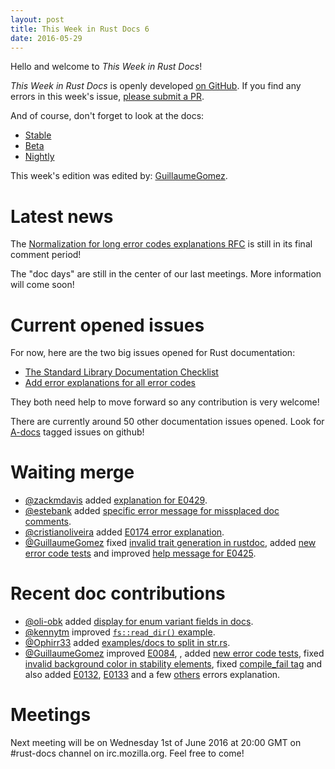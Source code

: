 ```yaml
---
layout: post
title: This Week in Rust Docs 6
date: 2016-05-29
---
```


Hello and welcome to *This Week in Rust Docs*!

*This Week in Rust Docs* is openly developed [on GitHub](https://github.com/GuillaumeGomez/this-week-in-rust-docs).
If you find any errors in this week's issue, [please submit a PR](https://github.com/GuillaumeGomez/this-week-in-rust-docs/pulls).

And of course, don't forget to look at the docs:

* [Stable](https://doc.rust-lang.org/)
* [Beta](http://doc.rust-lang.org/beta/)
* [Nightly](http://doc.rust-lang.org/nightly/)

This week's edition was edited by: [GuillaumeGomez](https://github.com/GuillaumeGomez).

# Latest news

The [Normalization for long error codes explanations RFC](https://github.com/rust-lang/rfcs/pull/1567) is still in its final comment period!

The "doc days" are still in the center of our last meetings. More information will come soon!

# Current opened issues

For now, here are the two big issues opened for Rust documentation:

 * [The Standard Library Documentation Checklist](https://github.com/rust-lang/rust/issues/29329)
 * [Add error explanations for all error codes](https://github.com/rust-lang/rust/issues/32777)

They both need help to move forward so any contribution is very welcome!

There are currently around 50 other documentation issues opened. Look for [A-docs](https://github.com/rust-lang/rust/issues?q=is%3Aopen+is%3Aissue+label%3AA-docs) tagged issues on github!

# Waiting merge

* [@zackmdavis](https://github.com/zackmdavis) added [explanation for E0429](https://github.com/rust-lang/rust/pull/33955).
* [@estebank](https://github.com/estebank) added [specific error message for missplaced doc comments](https://github.com/rust-lang/rust/pull/33922).
* [@cristianoliveira](https://github.com/cristianoliveira) added [E0174 error explanation](https://github.com/rust-lang/rust/pull/33920).
* [@GuillaumeGomez](https://github.com/GuillaumeGomez) fixed [invalid trait generation in rustdoc](https://github.com/rust-lang/rust/pull/33935), added [new error code tests](https://github.com/rust-lang/rust/pull/33915) and  improved [help message for E0425](https://github.com/rust-lang/rust/pull/33878).

# Recent doc contributions

* [@oli-obk](https://github.com/oli-obk) added [display for enum variant fields in docs](https://github.com/rust-lang/rust/pull/33867).
* [@kennytm](https://github.com/kennytm) improved [`fs::read_dir()` example](https://github.com/rust-lang/rust/pull/33958).
* [@Ophirr33](https://github.com/Ophirr33) added [examples/docs to split in str.rs](https://github.com/rust-lang/rust/pull/33893).
* [@GuillaumeGomez](https://github.com/GuillaumeGomez) improved [E0084](https://github.com/rust-lang/rust/pull/33865), , added [new error code tests](https://github.com/rust-lang/rust/pull/33866), fixed [invalid background color in stability elements](https://github.com/rust-lang/rust/pull/33829), fixed [compile_fail tag](https://github.com/rust-lang/rust/pull/33793) and also added [E0132](https://github.com/rust-lang/rust/pull/33912), [E0133](https://github.com/rust-lang/rust/pull/33913) and a few [others](https://github.com/rust-lang/rust/pull/33914) errors explanation.

# Meetings

Next meeting will be on Wednesday 1st of June 2016 at 20:00 GMT on #rust-docs channel on irc.mozilla.org. Feel free to come!
